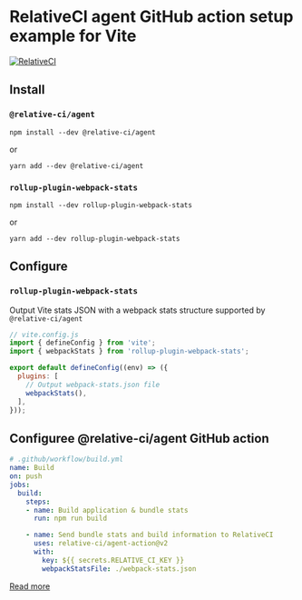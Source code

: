 # RelativeCI agent GitHub action setup example for Vite

[![RelativeCI](https://badges.relative-ci.com/badges/1l4Xqi6L7hJIDV2cU2eP?branch=master)](https://app.relative-ci.com/projects/1l4Xqi6L7hJIDV2cU2eP)

## Install

### `@relative-ci/agent`

```shell
npm install --dev @relative-ci/agent
```

or 

```shell
yarn add --dev @relative-ci/agent
```

### `rollup-plugin-webpack-stats`

```shell
npm install --dev rollup-plugin-webpack-stats
```

or 

```shell
yarn add --dev rollup-plugin-webpack-stats
```

## Configure

### `rollup-plugin-webpack-stats`

Output Vite stats JSON with a webpack stats structure supported by `@relative-ci/agent`

```js
// vite.config.js
import { defineConfig } from 'vite';
import { webpackStats } from 'rollup-plugin-webpack-stats';

export default defineConfig((env) => ({
  plugins: [
    // Output webpack-stats.json file
    webpackStats(),
  ],
}));
```

## Configuree @relative-ci/agent GitHub action

```yaml
# .github/workflow/build.yml
name: Build
on: push
jobs:
  build:
    steps:
    - name: Build application & bundle stats 
      run: npm run build

    - name: Send bundle stats and build information to RelativeCI
      uses: relative-ci/agent-action@v2
      with:
        key: ${{ secrets.RELATIVE_CI_KEY }}
        webpackStatsFile: ./webpack-stats.json
```

[Read more](https://relative-ci.com/documentation/setup/agent/github-action)
